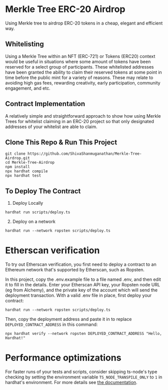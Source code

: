 # Merkle Tree ERC-20 Airdrop

Using Merkle tree to airdrop ERC-20 tokens in a cheap, elegant and efficient way.

## Whitelisting

Using a Merkle Tree within an NFT (ERC-721) or Tokens (ERC20) context would be useful in situations where some amount of tokens have been reserved for a select group of participants. These whitelisted addresses have been granted the ability to claim their reserved tokens at some point in time before the public mint for a variety of reasons. These may relate to avoiding high gas fees, rewarding creativity, early participation, community engagement, and etc.

## Contract Implementation
A relatively simple and straightforward approach to show how using Merkle Trees for whitelist claiming in an ERC-20 project so that only designated addresses of your whitelist are able to claim. 

## Clone This Repo & Run This Project
```shell
git clone https://github.com/ShivaShanmuganathan/Merkle-Tree-Airdrop.git
cd Merkle-Tree-Airdrop
npm install
npx hardhat compile
npx hardhat test
```

## To Deploy The Contract
1. Deploy Locally
```shell
hardhat run scripts/deploy.ts
```

2. Deploy on a network 

```shell
hardhat run --network ropsten scripts/deploy.ts
```


# Etherscan verification

To try out Etherscan verification, you first need to deploy a contract to an Ethereum network that's supported by Etherscan, such as Ropsten.

In this project, copy the .env.example file to a file named .env, and then edit it to fill in the details. Enter your Etherscan API key, your Ropsten node URL (eg from Alchemy), and the private key of the account which will send the deployment transaction. With a valid .env file in place, first deploy your contract:

```shell
hardhat run --network ropsten scripts/deploy.ts
```

Then, copy the deployment address and paste it in to replace `DEPLOYED_CONTRACT_ADDRESS` in this command:

```shell
npx hardhat verify --network ropsten DEPLOYED_CONTRACT_ADDRESS "Hello, Hardhat!"
```

# Performance optimizations

For faster runs of your tests and scripts, consider skipping ts-node's type checking by setting the environment variable `TS_NODE_TRANSPILE_ONLY` to `1` in hardhat's environment. For more details see [the documentation](https://hardhat.org/guides/typescript.html#performance-optimizations).
